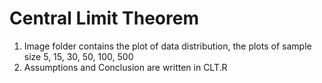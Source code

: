 # Central Limit Theorem

1. Image folder contains the plot of data distribution, the plots of sample size 5, 15, 30, 50, 100, 500
2. Assumptions and Conclusion are written in CLT.R
